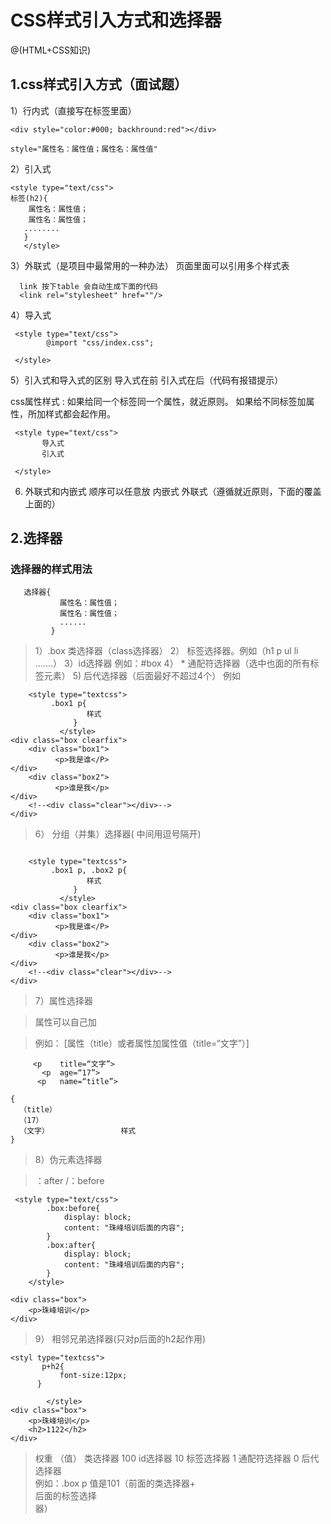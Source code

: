 # CSS样式引入方式和选择器

@(HTML+CSS知识)


## 1.css样式引入方式（面试题）
1）行内式（直接写在标签里面）
```
<div style="color:#000; backhround:red"></div>

style="属性名：属性值；属性名：属性值"
```
2）引入式
```
<style type="text/css">
标签(h2){
    属性名：属性值；
    属性名：属性值；
   ........
   }
   </style>
```
3）外联式（是项目中最常用的一种办法）
   页面里面可以引用多个样式表
```
  link 按下table 会自动生成下面的代码
  <link rel="stylesheet" href=""/>
```
4）导入式
```
 <style type="text/css">
        @import "css/index.css";

 </style>

```
5）引入式和导入式的区别
  导入式在前 引入式在后（代码有报错提示）

css属性样式  :
  如果给同一个标签同一个属性，就近原则。
  如果给不同标签加属性，所加样式都会起作用。
```
 <style type="text/css">
       导入式
       引入式

 </style>

```
6) 外联式和内嵌式
      顺序可以任意放
       内嵌式 外联式（遵循就近原则，下面的覆盖上面的）
   
      <style type="text/css">
                  外联式
                  内嵌式（显示内嵌式）
 
         </style>

## 2.选择器
### 选择器的样式用法
       选择器{
               属性名：属性值；
               属性名：属性值；
               ......          
             }

>1）.box 类选择器（class选择器）
>2） 标签选择器。例如（h1   p   ul   li  .......）
>3）id选择器 例如：#box
>4） * 通配符选择器（选中也面的所有标签元素）
>5)   后代选择器（后面最好不超过4个）
例如
```
    <style type="textcss">
         .box1 p{
                 样式
              }
           </style>
<div class="box clearfix">
    <div class="box1">
          <p>我是谁</P>
</div>
    <div class="box2">
          <p>谁是我</p>
</div>
    <!--<div class="clear"></div>-->
</div>
```
>6）  分组（并集）选择器( 中间用逗号隔开)
```

    <style type="textcss">
         .box1 p, .box2 p{
                 样式
              }
           </style>
<div class="box clearfix">
    <div class="box1">
          <p>我是谁</P>
</div>
    <div class="box2">
          <p>谁是我</p>
</div>
    <!--<div class="clear"></div>-->
</div>
```
>7）属性选择器

>属性可以自己加 

>例如：
[属性（title）或者属性加属性值（title=“文字”）]
```
     <p    title=“文字”>
       <p  age=“17”>
      <p   name=“title”>

{
  （title）
  （17）
  （文字）                样式 
}
```
>8）伪元素选择器

>：after /：before
```
 <style type="text/css">
        .box:before{
            display: block;
            content: "珠峰培训后面的内容";
        }
        .box:after{
            display: block;
            content: "珠峰培训后面的内容";
        }
    </style>

<div class="box">
    <p>珠峰培训</p>
</div>
```
>9）  相邻兄弟选择器(只对p后面的h2起作用)
```
<styl type="textcss">
       p+h2{
           font-size:12px;   
      }
       
        </style>
<div class="box">
    <p>珠峰培训</p>
    <h2>1122</h2>
</div>
```
>权重                   （值）
类选择器           100
id选择器            10
标签选择器         1
通配符选择器      0
后代选择器      
                     例如：.box p
                                 值是101（前面的类选择器+                                                                                              
                                                   后面的标签选择   
                                                   器）                                             